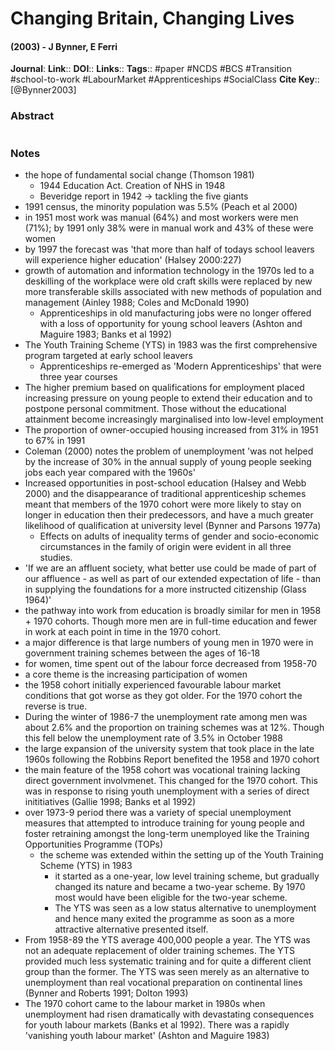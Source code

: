 # Changing Britain, Changing Lives
#### (2003) - J Bynner, E Ferri
**Journal**: 
**Link**:: 
**DOI**:: 
**Links**:: 
**Tags**:: #paper #NCDS #BCS #Transition #school-to-work #LabourMarket #Apprenticeships #SocialClass 
**Cite Key**:: [@Bynner2003]

### Abstract

```

```

### Notes

- the hope of fundamental social change (Thomson 1981)
	- 1944 Education Act. Creation of NHS in 1948
	- Beveridge report in 1942 -> tackling the five giants 
- 1991 census, the minority population was 5.5% (Peach et al 2000)
- in 1951 most work was manual (64%) and most workers were men (71%); by 1991 only 38% were in manual work and 43% of these were women
- by 1997 the forecast was 'that more than half of todays school leavers will experience higher education' (Halsey 2000:227)
- growth of automation and information technology in the 1970s led to a deskilling of the workplace were old craft skills were replaced by new more transferable skills associated with new methods of population and management (Ainley 1988; Coles and McDonald 1990)
	- Apprenticeships in old manufacturing jobs were no longer offered with a loss of opportunity for young school leavers (Ashton and Maguire 1983; Banks et al 1992)
- The Youth Training Scheme (YTS) in 1983 was the first comprehensive program targeted at early school leavers
	- Apprenticeships re-emerged as 'Modern Apprenticeships' that were three year courses
- The higher premium based on qualifications for employment placed increasing pressure on young people to extend their education and to postpone personal commitment. Those without the educational attainment become increasingly marginalised into low-level employment
- The proportion of owner-occupied housing increased from 31% in 1951 to 67% in 1991
- Coleman (2000) notes the problem of unemployment 'was not helped by the increase of 30% in the annual supply of young people seeking jobs each year compared with the 1960s'
- Increased opportunities in post-school education (Halsey and Webb 2000) and the disappearance of traditional apprenticeship schemes meant that members of the 1970 cohort were more likely to stay on longer in education then their predecessors, and have a much greater likelihood of qualification at university level (Bynner and Parsons 1977a)
	- Effects on adults of inequality terms of gender and socio-economic circumstances in the family of origin were evident in all three studies. 
- 'If we are an affluent society, what better use could be made of part of our affluence - as well as part of our extended expectation of life - than in supplying the foundations for a more instructed citizenship (Glass 1964)'
- the pathway into work from education is broadly similar for men in 1958 + 1970 cohorts. Though more men are in full-time education and fewer in work at each point in time in the 1970 cohort. 
- a major difference is that large numbers of young men in 1970 were in government training schemes between the ages of 16-18
- for women, time spent out of the labour force decreased from 1958-70
- a core theme is the increasing participation of women 
- the 1958 cohort initially experienced favourable labour market conditions that got worse as they got older. For the 1970 cohort the reverse is true. 
- During the winter of 1986-7 the unemployment rate among men was about 2.6% and the proportion on training schemes was at 12%. Though this fell below the unemployment rate of 3.5% in October 1988
- the large expansion of the university system that took place in the late 1960s following the Robbins Report benefited the 1958 and 1970 cohort
- the main feature of the 1958 cohort was vocational training lacking direct government involvmenet. This changed for the 1970 cohort. This was in response to rising youth unemployment with a series of direct inititiatives (Gallie 1998; Banks et al 1992)
- over 1973-9 period there was a variety of special unemployment measures that attempted to introduce training for young people and foster retraining amongst the long-term unemployed like the Training Opportunities Programme (TOPs)
	- the scheme was extended within the setting up of the Youth Training Scheme (YTS) in 1983
		- it started as a one-year, low level training scheme, but gradually changed its nature and became a two-year scheme. By 1970 most would have been eligible for the two-year scheme. 
		- The YTS was seen as a low status alternative to unemployment and hence many exited the programme as soon as a more attractive alternative presented itself.
- From 1958-89 the YTS average 400,000 people a year. The YTS was not an adequate replacement of older training schemes. The YTS provided much less systematic training and for quite a different client group than the former. The YTS was seen merely as an alternative to unemployment than real vocational preparation on continental lines (Bynner and Roberts 1991; Dolton 1993)
- The 1970 cohort came to the labour market in 1980s when unemployment had risen dramatically with devastating consequences for youth labour markets (Banks et al 1992). There was a rapidly 'vanishing youth labour market' (Ashton and Maguire 1983)
